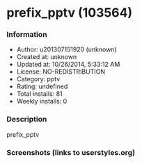 # prefix_pptv (103564)

### Information
- Author: u201307151920 (unknown)
- Created at: unknown
- Updated at: 10/26/2014, 5:33:12 AM
- License: NO-REDISTRIBUTION
- Category: pptv
- Rating: undefined
- Total installs: 81
- Weekly installs: 0


### Description
prefix_pptv


### Screenshots (links to userstyles.org)



